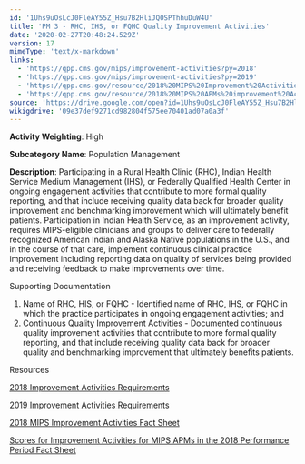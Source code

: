 ```yaml
---
id: '1Uhs9uOsLcJ0FleAY55Z_Hsu7B2HliJQ0SPThhuDuW4U'
title: 'PM 3 - RHC, IHS, or FQHC Quality Improvement Activities'
date: '2020-02-27T20:48:24.529Z'
version: 17
mimeType: 'text/x-markdown'
links:
  - 'https://qpp.cms.gov/mips/improvement-activities?py=2018'
  - 'https://qpp.cms.gov/mips/improvement-activities?py=2019'
  - 'https://qpp.cms.gov/resource/2018%20MIPS%20Improvement%20Activities%20Fact%20Sheet'
  - 'https://qpp.cms.gov/resource/2018%20MIPS%20APMs%20improvement%20Activities%20scores%20fact%20sheet'
source: 'https://drive.google.com/open?id=1Uhs9uOsLcJ0FleAY55Z_Hsu7B2HliJQ0SPThhuDuW4U'
wikigdrive: '09e37def9271cd982804f575ee70401ad07a0a3f'
---
```

**Activity Weighting**: High

**Subcategory Name**: Population Management

**Description**: Participating in a Rural Health Clinic (RHC), Indian Health Service Medium Management (IHS), or Federally Qualified Health Center in ongoing engagement activities that contribute to more formal quality reporting, and that include receiving quality data back for broader quality improvement and benchmarking improvement which will ultimately benefit patients. Participation in Indian Health Service, as an improvement activity, requires MIPS-eligible clinicians and groups to deliver care to federally recognized American Indian and Alaska Native populations in the U.S., and in the course of that care, implement continuous clinical practice improvement including reporting data on quality of services being provided and receiving feedback to make improvements over time.

Supporting Documentation

1. Name of RHC, HIS, or FQHC - Identified name of RHC, IHS, or FQHC in which the practice participates in ongoing engagement activities; and
2. Continuous Quality Improvement Activities - Documented continuous quality improvement activities that contribute to more formal quality reporting, and that include receiving quality data back for broader quality and benchmarking improvement that ultimately benefits patients.

Resources

[2018 Improvement Activities Requirements](https://qpp.cms.gov/mips/improvement-activities?py=2018)

[2019 Improvement Activities Requirements](https://qpp.cms.gov/mips/improvement-activities?py=2019)

[2018 MIPS Improvement Activities Fact Sheet](https://qpp.cms.gov/resource/2018%20MIPS%20Improvement%20Activities%20Fact%20Sheet)

[Scores for Improvement Activities for MIPS APMs in the 2018 Performance Period Fact Sheet](https://qpp.cms.gov/resource/2018%20MIPS%20APMs%20improvement%20Activities%20scores%20fact%20sheet)

